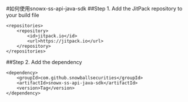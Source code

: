 #如何使用snowx-ss-api-java-sdk
##Step 1. Add the JitPack repository to your build file

```
<repositories>
    <repository>
        <id>jitpack.io</id>
        <url>https://jitpack.io</url>
    </repository>
</repositories>
```
	
##Step 2. Add the dependency
```
<dependency>
    <groupId>com.github.snowballsecurities</groupId>
    <artifactId>snowx-ss-api-java-sdk</artifactId>
    <version>Tag</version>
</dependency>
```
